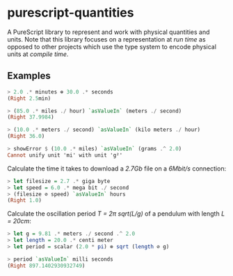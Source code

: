 # purescript-quantities

A PureScript library to represent and work with physical quantities and units. Note that this library
focuses on a representation at *run time* as opposed to other projects which use the type system to
encode physical units at *compile time*.

## Examples

``` purs
> 2.0 .* minutes ⊕ 30.0 .* seconds
(Right 2.5min)

> (85.0 .* miles ./ hour) `asValueIn` (meters ./ second)
(Right 37.9984)

> (10.0 .* meters ./ second) `asValueIn` (kilo meters ./ hour)
(Right 36.0)

> showError $ (10.0 .* miles) `asValueIn` (grams .^ 2.0)
Cannot unify unit 'mi' with unit 'g²'
```

Calculate the time it takes to download a *2.7Gb* file on a *6Mbit/s* connection:
``` purs
> let filesize = 2.7 .* giga byte
> let speed = 6.0 .* mega bit ./ second
> (filesize ⊘ speed) `asValueIn` hours
(Right 1.0)
```

Calculate the oscillation period *T = 2π sqrt(L/g)* of a pendulum with length *L = 20cm*:
``` purs
> let g = 9.81 .* meters ./ second .^ 2.0
> let length = 20.0 .* centi meter
> let period = scalar (2.0 * pi) ⊗ sqrt (length ⊘ g)

> period `asValueIn` milli seconds
(Right 897.1402930932749)
```
